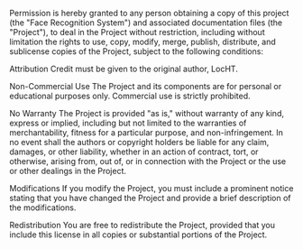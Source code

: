 Permission is hereby granted to any person obtaining a copy of this project (the "Face Recognition System") and associated documentation files (the "Project"), to deal in the Project without restriction, including without limitation the rights to use, copy, modify, merge, publish, distribute, and sublicense copies of the Project, subject to the following conditions:

Attribution
Credit must be given to the original author, LocHT.

Non-Commercial Use
The Project and its components are for personal or educational purposes only. Commercial use is strictly prohibited.

No Warranty
The Project is provided "as is," without warranty of any kind, express or implied, including but not limited to the warranties of merchantability, fitness for a particular purpose, and non-infringement. In no event shall the authors or copyright holders be liable for any claim, damages, or other liability, whether in an action of contract, tort, or otherwise, arising from, out of, or in connection with the Project or the use or other dealings in the Project.

Modifications
If you modify the Project, you must include a prominent notice stating that you have changed the Project and provide a brief description of the modifications.

Redistribution
You are free to redistribute the Project, provided that you include this license in all copies or substantial portions of the Project.
